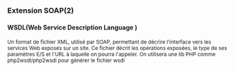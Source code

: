 ### Extension SOAP(2)
#### WSDL(Web Service Description Language )
<small>
Un format de fichier XML, utilisé par SOAP, permettant de décrire l'interface vers les services Web exposés sur un site.
Ce fichier décrit les opérations exposées, le type de ses paramètres E/S et l'URL à laquelle on pourra l'appeler.
</small>
<small>
On utilisera une lib PHP comme php2wsdl/php2wsdl pour générer le fichier wsdl
</small>

